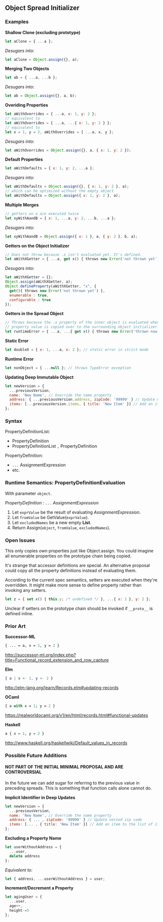 Object Spread Initializer
-------------------------

### Examples ###

__Shallow Clone (excluding prototype)__
```javascript
let aClone = { ...a };
```
_Desugars into:_
```javascript
let aClone = Object.assign({}, a);
```

__Merging Two Objects__
```javascript
let ab = { ...a, ...b };
```
_Desugars into:_
```javascript
let ab = Object.assign({}, a, b);
```

__Overiding Properties__
```javascript
let aWithOverrides = { ...a, x: 1, y: 2 };
// equivalent to
let aWithOverrides = { ...a, ...{ x: 1, y: 2 } };
// equivalent to
let x = 1, y = 2, aWithOverrides = { ...a, x, y };
```
_Desugars into:_
```javascript
let aWithOverrides = Object.assign({}, a, { x: 1, y: 2 });
```

__Default Properties__
```javascript
let aWithDefaults = { x: 1, y: 2, ...a };
```
_Desugars into:_
```javascript
let aWithDefaults = Object.assign({}, { x: 1, y: 2 }, a);
// which can be optimized without the empty object
let aWithDefaults = Object.assign({ x: 1, y: 2 }, a);
```

__Multiple Merges__
```javascript
// getters on a are executed twice
let xyWithAandB = { x: 1, ...a, y: 2, ...b, ...a };
```
_Desugars into:_
```javascript
let xyWithAandB = Object.assign({ x: 1 }, a, { y: 2 }, b, a);
```

__Getters on the Object Initializer__
```javascript
// Does not throw because .x isn't evaluated yet. It's defined.
let aWithXGetter = { ...a, get x() { throws new Error('not thrown yet') } }; 
```
_Desugars into:_
```javascript
let aWithXGetter = {};
Object.assign(aWithXGetter, a);
Object.defineProperty(aWithXGetter, "x", {
  get(){ throws new Error('not thrown yet') },
  enumerable : true,
  configurable : true
});
```

__Getters in the Spread Object__
```javascript
// Throws because the .x property of the inner object is evaluated when the
// property value is copied over to the surrounding object initializer.
let runtimeError = { ...a, ...{ get x() { throws new Error('thrown now') } } };
```

__Static Error__
```javascript
let doubleX = { x: 1, ...a, x: 2 }; // static error in strict mode
```

__Runtime Error__
```javascript
let nonObject = { ...null }; // throws TypeError exception
```

__Updating Deep Immutable Object__
```javascript
let newVersion = {
  ...previousVersion,
  name: 'New Name', // Override the name property
  address: { ...previousVersion.address, zipCode: '99999' } // Update nested zip code
  items: [...previousVersion.items, { title: 'New Item' }] // Add an item to the list of items
};
```

### Syntax ###

PropertyDefinitionList:
- PropertyDefinition
- PropertyDefinitionList `,` PropertyDefinition

PropertyDefinition:
- `...` AssignmentExpression
- etc.


### Runtime Semantics: PropertyDefinitionEvaluation ###

With parameter `object`.

_PropertyDefinition : `...` AssignmentExpression_

1. Let `exprValue` be the result of evaluating _AssignmentExpression_.
2. Let `fromValue` be GetValue(`exprValue`).
3. Let `excludedNames` be a new empty __List__.
4. Return Assign(`object`, `fromValue`, `excludedNames`).

### Open Issues ###

This only copies own properties just like Object.assign. You could imagine all enumerable properties on the prototype chain being copied.

It's strange that accessor definitions are special. An alternative proposal could copy all the property definitions instead of evaluating them.

According to the current spec semantics, setters are executed when they're overridden. It might make more sense to define property rather than invoking any setters.

```javascript
let z = { set x() { this.y; /* undefined */ }, ...{ x: 1 }, y: 2 };
```

Unclear if setters on the prototype chain should be invoked if `__proto__` is defined inline.

### Prior Art ###

__Successor-ML__
```ml
{ ... = a, x = 1, y = 2 }
```
http://successor-ml.org/index.php?title=Functional_record_extension_and_row_capture

__Elm__
```elm
{ a | x <- 1, y <- 2 }
```
http://elm-lang.org/learn/Records.elm#updating-records

__OCaml__
```ocaml
{ a with x = 1; y = 2 }
```
https://realworldocaml.org/v1/en/html/records.html#functional-updates

__Haskell__
```haskell
a { x = 1, y = 2 }
```
http://www.haskell.org/haskellwiki/Default_values_in_records

### Possible Future Additions ###
#### NOT PART OF THE INITIAL MINIMAL PROPOSAL AND ARE CONTROVERSIAL ####

In the future we can add sugar for referring to the previous value in preceding spreads. This is something that function calls alone cannot do.

__Implicit Identifier in Deep Updates__
```javascript
let newVersion = {
  ...previousVersion,
  name: 'New Name', // Override the name property
  address: { ... , zipCode: '99999' } // Update nested zip code
  items: [... , { title: 'New Item' }] // Add an item to the list of items
};
```

__Excluding a Property Name__
```javascript
let userWithoutAddress = {
  ...user,
  delete address
};
```
_Equivalent to:_
```javascript
let { address, ...userWithoutAddress } = user;
```

__Increment/Decrement a Property__
```javascript
let agingUser = {
  ...user,
  age++,
  height-=5
};
```